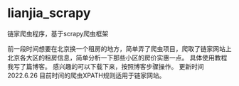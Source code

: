 # lianjia_scrapy
链家爬虫程序，基于scrapy爬虫框架


前一段时间想要在北京换一个租房的地方，简单弄了爬虫项目，爬取了链家网站上北京各大区的租房信息，简单分析一下那些小区的房价实惠一点。
具体使用教程我写了篇博客。
感兴趣的可以下载下来，按照博客步骤操作。
更新时间2022.6.26
目前时间的爬虫XPATH规则适用于链家网站。
